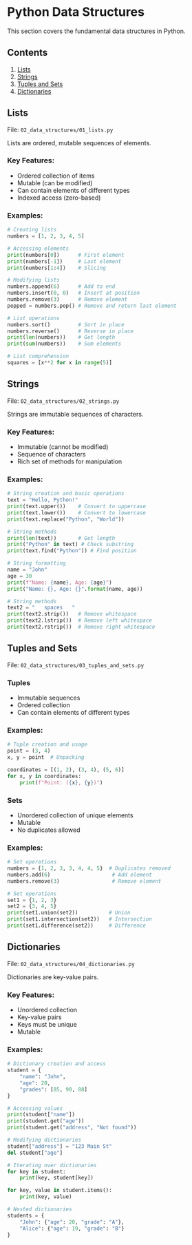 # Python Data Structures

This section covers the fundamental data structures in Python.

## Contents

1. [Lists](#lists)
2. [Strings](#strings)
3. [Tuples and Sets](#tuples-and-sets)
4. [Dictionaries](#dictionaries)

## Lists

File: `02_data_structures/01_lists.py`

Lists are ordered, mutable sequences of elements.

### Key Features:
- Ordered collection of items
- Mutable (can be modified)
- Can contain elements of different types
- Indexed access (zero-based)

### Examples:
```python
# Creating lists
numbers = [1, 2, 3, 4, 5]

# Accessing elements
print(numbers[0])      # First element
print(numbers[-1])     # Last element
print(numbers[1:4])    # Slicing

# Modifying lists
numbers.append(6)      # Add to end
numbers.insert(0, 0)   # Insert at position
numbers.remove(3)      # Remove element
popped = numbers.pop() # Remove and return last element

# List operations
numbers.sort()         # Sort in place
numbers.reverse()      # Reverse in place
print(len(numbers))    # Get length
print(sum(numbers))    # Sum elements

# List comprehension
squares = [x**2 for x in range(5)]
```

## Strings

File: `02_data_structures/02_strings.py`

Strings are immutable sequences of characters.

### Key Features:
- Immutable (cannot be modified)
- Sequence of characters
- Rich set of methods for manipulation

### Examples:
```python
# String creation and basic operations
text = "Hello, Python!"
print(text.upper())    # Convert to uppercase
print(text.lower())    # Convert to lowercase
print(text.replace("Python", "World"))

# String methods
print(len(text))       # Get length
print("Python" in text) # Check substring
print(text.find("Python")) # Find position

# String formatting
name = "John"
age = 30
print(f"Name: {name}, Age: {age}")
print("Name: {}, Age: {}".format(name, age))

# String methods
text2 = "   spaces   "
print(text2.strip())   # Remove whitespace
print(text2.lstrip())  # Remove left whitespace
print(text2.rstrip())  # Remove right whitespace
```

## Tuples and Sets

File: `02_data_structures/03_tuples_and_sets.py`

### Tuples
- Immutable sequences
- Ordered collection
- Can contain elements of different types

### Examples:
```python
# Tuple creation and usage
point = (3, 4)
x, y = point  # Unpacking

coordinates = [(1, 2), (3, 4), (5, 6)]
for x, y in coordinates:
    print(f"Point: ({x}, {y})")
```

### Sets
- Unordered collection of unique elements
- Mutable
- No duplicates allowed

### Examples:
```python
# Set operations
numbers = {1, 2, 3, 3, 4, 4, 5}  # Duplicates removed
numbers.add(6)                    # Add element
numbers.remove(3)                 # Remove element

# Set operations
set1 = {1, 2, 3}
set2 = {3, 4, 5}
print(set1.union(set2))          # Union
print(set1.intersection(set2))   # Intersection
print(set1.difference(set2))     # Difference
```

## Dictionaries

File: `02_data_structures/04_dictionaries.py`

Dictionaries are key-value pairs.

### Key Features:
- Unordered collection
- Key-value pairs
- Keys must be unique
- Mutable

### Examples:
```python
# Dictionary creation and access
student = {
    "name": "John",
    "age": 20,
    "grades": [85, 90, 88]
}

# Accessing values
print(student["name"])
print(student.get("age"))
print(student.get("address", "Not found"))

# Modifying dictionaries
student["address"] = "123 Main St"
del student["age"]

# Iterating over dictionaries
for key in student:
    print(key, student[key])

for key, value in student.items():
    print(key, value)

# Nested dictionaries
students = {
    "John": {"age": 20, "grade": "A"},
    "Alice": {"age": 19, "grade": "B"}
}
``` 
